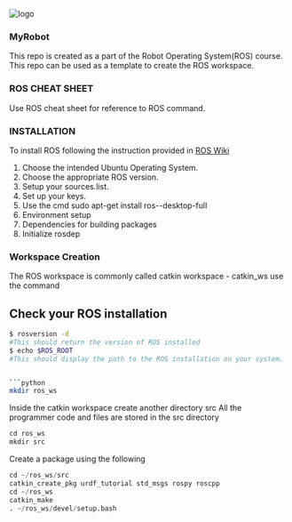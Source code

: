   ![logo](https://github.com/vickyskarthik/ROS-template/blob/master/images/ros%20logo.png)
  
### MyRobot   
This repo is created as a part of the Robot Operating System(ROS) course.
This repo can be used as a template to create the ROS workspace.

### ROS CHEAT SHEET
Use ROS cheat sheet for reference to ROS command.

### INSTALLATION
To install ROS following the instruction provided in [ROS Wiki](http://wiki.ros.org/ROS/Installation)
1. Choose the intended Ubuntu Operating System.
2. Choose the appropriate ROS version.
3. Setup your sources.list.
4. Set up your keys.
5. Use the cmd sudo apt-get install ros-<ROS Version>-desktop-full
6. Environment setup
7. Dependencies for building packages
8. Initialize rosdep
  
### Workspace Creation
The ROS workspace is commonly called catkin workspace - catkin_ws
use the command

## Check your ROS installation
```sh
$ rosversion -d
#This should return the version of ROS installed
$ echo $ROS_ROOT
#This should display the path to the ROS installation on your system.


```python
mkdir ros_ws
```

Inside the catkin workspace create another directory src
All the programmer code and files are stored in the src directory

```python
cd ros_ws
mkdir src
```
Create a package using the following
  ```python
cd ~/ros_ws/src
catkin_create_pkg urdf_tutorial std_msgs rospy roscpp 
cd ~/ros_ws
catkin_make
. ~/ros_ws/devel/setup.bash  
```

